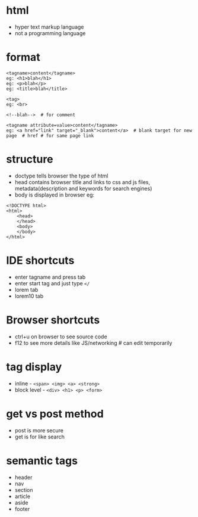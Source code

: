 # html
- hyper text markup language
- not a programming language

# format
```
<tagname>content</tagname>
eg: <h1>blah</h1>
eg: <p>blah</p>
eg: <title>blah</title>
```
```
<tag>
eg: <br>
```
```
<!--blah-->  # for comment
```
```
<tagname attribute=value>content</tagname>
eg: <a href="link" target="_blank">content</a>  # blank target for new page  # href # for same page link
```

# structure
- doctype tells browser the type of html
- head contains browser title and links to css and js files, metadata(description and keywords for search engines)
- body is displayed in browser
eg:
```  
<!DOCTYPE html>
<html>
    <head>
    </head>
    <body>
    </body>
</html>
```
  
# IDE shortcuts
- enter tagname and press tab
- enter start tag and just type `</`
- lorem tab
- lorem10 tab

# Browser shortcuts
- ctrl+u on browser to see source code
- f12 to see more details like JS/networking  # can edit temporarily

# tag display
- inline - `<span> <img> <a> <strong>`
- block level - `<div> <h1> <p> <form>`

# get vs post method
- post is more secure
- get is for like search

# semantic tags
- header
- nav
- section
- article
- aside
- footer